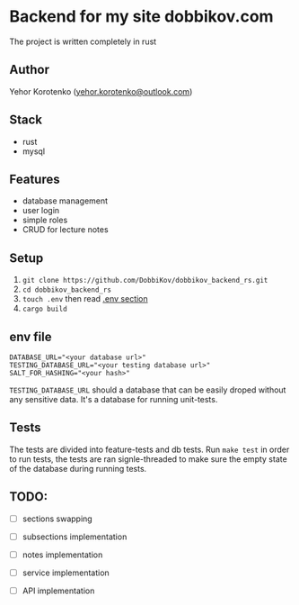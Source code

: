 # Backend for my site dobbikov.com

The project is written completely in rust

## Author
Yehor Korotenko (yehor.korotenko@outlook.com)

## Stack
- rust 
- mysql

## Features
- database management
- user login
- simple roles
- CRUD for lecture notes 

## Setup
1. `git clone https://github.com/DobbiKov/dobbikov_backend_rs.git`
2. `cd dobbikov_backend_rs` 
3. `touch .env` then read [.env section](##env-file)
4. `cargo build`

## env file
```.env
DATABASE_URL="<your database url>"
TESTING_DATABASE_URL="<your testing database url>"
SALT_FOR_HASHING="<your hash>"
```
`TESTING_DATABASE_URL` should a database that can be easily droped without any sensitive data. It's a database for running unit-tests.

## Tests
The tests are divided into feature-tests and db tests. Run `make test` in order to run tests, the tests are ran signle-threaded to make sure the empty state of the database during running tests.

## TODO:

- [ ] sections swapping 
- [ ] subsections implementation
- [ ] notes implementation

- [ ] service implementation
- [ ] API implementation

